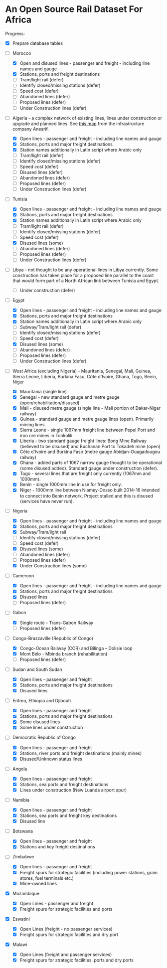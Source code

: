 # An Open Source Rail Dataset For Africa

Progress:

- [x] Prepare database tables
- [ ] Morocco
  - [x] Open and disused lines - passenger and freight - including line names and gauge
  - [x] Stations, ports and freight destinations
  - [ ] Tram/light rail (defer)
  - [ ] Identify closed/missing stations (defer)
  - [ ] Speed cost (defer)
  - [ ] Abandoned lines (defer)
  - [ ] Proposed lines (defer)
  - [ ] Under Construction lines (defer)
- [ ] Algeria - a complex network of existing lines, lines under construction or upgrade and planned lines. See [this map](/algeria/carte-rseau-ferr-national.jpg) from the infrastructure company Anesrif.

  - [x] Open lines - passenger and freight - including line names and gauge
  - [x] Stations, ports and major freight destinations
  - [x] Station names additionally in Latin script where Arabic only
  - [ ] Tram/light rail (defer)
  - [ ] Identify closed/missing stations (defer)
  - [ ] Speed cost (defer)
  - [ ] Disused lines (defer)
  - [ ] Abandoned lines (defer)
  - [ ] Proposed lines (defer)
  - [ ] Under Construction lines (defer)
- [ ] Tunisia
  - [x] Open lines - passenger and freight - including line names and gauge
  - [x] Stations, ports and major freight destinations
  - [x] Station names additionally in Latin script where Arabic only
  - [ ] Tram/light rail (defer)
  - [ ] Identify closed/missing stations (defer)
  - [ ] Speed cost (defer)
  - [x] Disused lines (some)
  - [ ] Abandoned lines (defer)
  - [ ] Proposed lines (defer)
  - [ ] Under Construction lines (defer)
- [ ] Libya - not thought to be any operational lines in Libya currently. Some construction has taken place for a proposed line parallel to the coast that would form part of a North African link between Tunisia and Egypt. 
  - [ ] Under construction (defer)
- [ ] Egypt
  - [x] Open lines - passenger and freight - including line names and gauge
  - [x] Stations, ports and major freight destinations
  - [x] Station names additionally in Latin script where Arabic only
  - [ ] Subway/Tram/light rail (defer)
  - [ ] Identify closed/missing stations (defer)
  - [ ] Speed cost (defer)
  - [x] Disused lines (some)
  - [ ] Abandoned lines (defer)
  - [ ] Proposed lines (defer)
  - [ ] Under Construction lines (defer)
- [ ] West Africa (excluding Nigeria) - Mauritania, Senegal, Mali, Guinea, Sierra Leone, Liberia, Burkina Faso, Côte d'Ivoire, Ghana, Togo, Benin, Niger
  - [x] Mauritania (single line)
  - [x] Senegal - new standard gauge and metre gauge (open/rehabilitation/disused)
  - [x] Mali - disused metre gauge (single line - Mali portion of Dakar-Niger railway)
  - [x] Guinea - standard gauge and metre gauge lines (open). Primarily mining lines.
  - [x] Sierra Leone - single 1067mm freight line between Pepel Port and iron ore mines in Tonkolili
  - [x] Liberia - two standard gauge freight lines: Bong Mine Railway (believed to be disused) and Buchanan Port to Tokadeh mine (open)
  - [x] Côte d'Ivoire and Burkina Faso (metre gauge Abidjan-Ouagadougou railway)
  - [x] Ghana - added parts of 1067 narrow gauge thought to be operational (some disused added). Standard gauge under construction (defer).
  - [x] Togo - several lines that are freight only currently (1067mm and 1000mm).
  - [x] Benin - single 1000mm line in use for freight only.
  - [x] Niger - 1000mm line between Niamey-Dosso built 2014-16 intended to connect into Benin network. Project stalled and this is disused (services have never run).
- [ ] Nigeria
  - [x] Open lines - passenger and freight - including line names and gauge
  - [x] Stations, ports and major freight destinations
  - [x] Subway/Tram/light rail
  - [ ] Identify closed/missing stations (defer)
  - [ ] Speed cost (defer)
  - [x] Disused lines (some)
  - [ ] Abandoned lines (defer)
  - [ ] Proposed lines (defer)
  - [x] Under Construction lines (some)
- [ ] Cameroon
  - [x] Open lines - passenger and freight - including line names and gauge
  - [x] Stations, ports and major freight destinations
  - [x] Disused lines
  - [ ] Proposed lines (defer)
- [ ] Gabon
  - [x] Single route - Trans-Gabon Railway
  - [ ] Proposed lines (defer)
- [ ] Congo-Brazzaville (Republic of Congo)
  - [x] Congo-Ocean Railway (COR) and Bilinga – Dolisie  loop
  - [x] Mont Bélo - Mbinda branch (rehabilitation)
  - [ ] Proposed lines (defer)
- [ ] Sudan and South Sudan
  - [x] Open lines - passenger and freight
  - [x] Stations, ports and major freight destinations
  - [x] Disused lines
- [ ] Eritrea, Ethiopia and Djibouti
  - [x] Open lines - passenger and freight
  - [x] Stations, ports and major freight destinations
  - [x] Some disused lines
  - [x] Some lines under construction
- [ ] Democratic Republic of Congo
  - [x] Open lines - passenger and freight
  - [x] Stations, river ports and freight destinations (mainly mines)
  - [x] Disused/Unknown status lines
- [ ] Angola
  - [x] Open lines - passenger and freight
  - [x] Stations, sea ports and freight destinations
  - [x] Lines under construction (New Luanda airport spur)
- [ ] Namibia
  - [x] Open lines - passenger and freight
  - [x] Stations, sea ports and freight key destinations
  - [x] Disused line
- [ ] Botswana
  - [x] Open lines - passenger and freight
  - [x] Stations and key freight destinations
- [ ] Zimbabwe
  - [x] Open lines - passenger and freight
  - [x] Freight spurs for strategic facilities (including power stations, grain stores, fuel terminals etc.)
  - [x] Mine-owned lines
- [x] Mozambique
  - [x] Open Lines - passenger and freight
  - [x] Freight spurs for strategic facilities and ports
- [x] Eswatini
  - [x] Open Lines (freight - no passenger services)
  - [x] Freight spurs for strategic facilities and dry port
- [x] Malawi
  - [x] Open Lines (freight and passenger services)
  - [x] Freight spurs for strategic facilities, ports and dry ports
